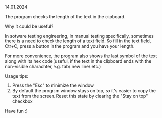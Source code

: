 14.01.2024

The program checks the length of the text in the clipboard.

Why it could be useful?

In sotware testing engineering, in manual testing specifically, sometimes there is a need to check the length of a text field. So fill in the text field, Ctr+C, press a button in the program and you have your length.

For more convenience, the program also shows the last symbol of the text along with its hex code (useful, if the text in the clipboard ends with the non-visible charachter, e.g. tab/ new line/ etc.)

Usage tips:
1. Press the "Esc" to minimize the window
2. By default the program window stays on top, so it's easier to copy the text from the screen. Reset this state by clearing the "Stay on top" checkbox

Have fun :)